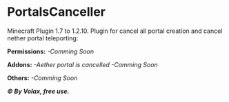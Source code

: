 # PortalsCanceller
Minecraft Plugin 1.7 to 1.2.10. Plugin for cancel all portal creation and cancel nether portal teleporting:

**Permissions:**
*-Comming Soon*

**Addons:**
*-Aether portal is cancelled*
*-Comming Soon*

**Others:**
*-Comming Soon*

***© By Volax, free use.***
